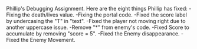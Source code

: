 Phillip's Debugging Assignment. 
Here are the eight things Phillip has fixed:
-Fixing the death/lives value.
-Fixing the portal code.
-Fixed the score label by undercasing the "T" in "text".
-Fixed the player not moving right due to another uppercase issue.
-Remove "*" from enemy's code.
-Fixed Score to accumulate by removing "score = 5".
-Fixed the Enemy disappearance.
-Fixed the Enemy Movement.